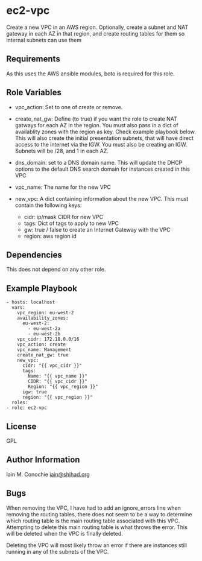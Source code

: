 ec2-vpc
=========

 Create a new VPC in an AWS region. Optionally, create a subnet and NAT gateway
in each AZ in that region, and create routing tables for them so internal
subnets can use them

Requirements
------------

 As this uses the AWS ansible modules, boto is required for this role.

Role Variables
--------------
  - vpc_action:    Set to one of create or remove.
  - create_nat_gw: Define (to true) if you want the role to create NAT gatways
                   for each AZ in the region. You must also pass in a dict of
                   availablity zones with the region as key. Check example
                   playbook below. This will also create the initial
                   presentation subnets, that will have direct access to the
                   internet via the IGW. You must also be creating an IGW.
                   Subnets will be /28, and 1 in each AZ.
  - dns_domain: set to a DNS domain name. This will update the DHCP options to
                the default DNS search domain for instances created in this VPC
  - vpc_name:  The name for the new VPC
  - new_vpc:   A dict containing information about the new VPC. This must
               contain the following keys:

      - cidr: ip/mask CIDR for new VPC
      - tags: Dict of tags to apply to new VPC
      - gw: true / false to create an Internet Gateway with the VPC
      - region: aws region id

Dependencies
------------

 This does not depend on any other role.

Example Playbook
----------------

    - hosts: localhost
      vars:
        vpc_region: eu-west-2
        availability_zones:
          eu-west-2:
            - eu-west-2a
            - eu-west-2b
        vpc_cidr: 172.18.0.0/16
        vpc_action: create
        vpc_name: Management
        create_nat_gw: true
        new_vpc:
          cidr: "{{ vpc_cidr }}"
          tags:
            Name: "{{ vpc_name }}"
            CIDR: "{{ vpc_cidr }}"
            Region: "{{ vpc_region }}"
          igw: true
          region: "{{ vpc_region }}"
      roles:
    - role: ec2-vpc

License
-------

GPL

Author Information
------------------

Iain M. Conochie <iain@shihad.org>

Bugs
------------------

 When removing the VPC, I have had to add an ignore_errors line when removing
the routing tables, there does not seem to be a way to determine which routing
table is the main routing table associated with this VPC. Attempting to delete
this main routing table is what throws the error. This will be deleted when
the VPC is finally deleted.

 Deleting the VPC will most likely throw an error if there are instances still
running in any of the subnets of the VPC.
